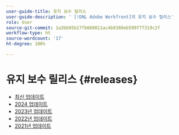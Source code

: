 ```yaml
---
user-guide-title: 유지 보수 릴리스
user-guide-description: ' [!DNL Adobe Workfront]의 유지 보수 릴리스'
role: User
source-git-commit: 1a3bb95b27fb660011ac4b0380eb599f77319c2f
workflow-type: ht
source-wordcount: '17'
ht-degree: 100%

---
```



# 유지 보수 릴리스 {#releases}

+ [최신 업데이트](current-updates.md)
+ [2024 업데이트](2024-updates.md)
+ [2023년 업데이트](2023-updates.md)
+ [2022년 업데이트](2022-updates.md)
+ [2021년 업데이트](2021-updates.md)

<!--

Articles must be added to this TOC file in order to render.

Use this list format to specify links to articles and section headings that expand and collapse in the left rail of the user guide.

An article link CANNOT be used as a section heading.

2022 Updates https://one.workfront.com/s/article/Workfront-Maintenance-Updates-1882317350
2021 Updates https://one.workfront.com/s/article/Workfront-Maintenance-Updates-Archive-2021


-->
